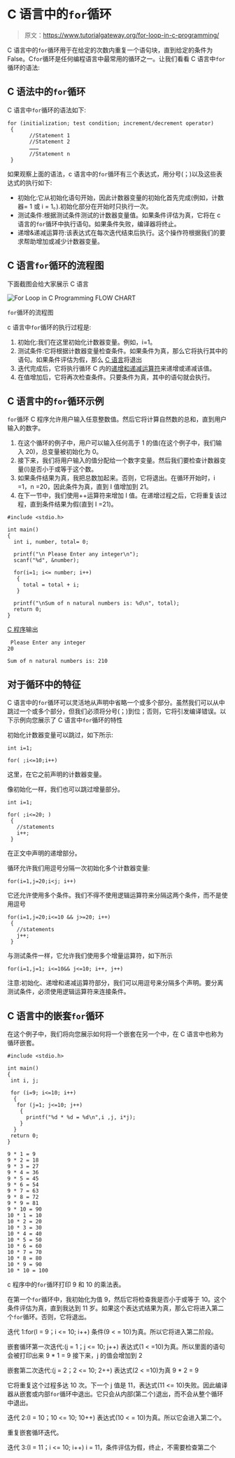 # C 语言中的`for`循环

> 原文：<https://www.tutorialgateway.org/for-loop-in-c-programming/>

C 语言中的`for`循环用于在给定的次数内重复一个语句块，直到给定的条件为 False。C`for`循环是任何编程语言中最常用的循环之一。让我们看看 C 语言中`for`循环的语法:

## C 语法中的`for`循环

C 语言中`for`循环的语法如下:

```
for (initialization; test condition; increment/decrement operator)
 {
       //Statement 1
       //Statement 2
       ………
       //Statement n
 }
```

如果观察上面的语法，c 语言中的`for`循环有三个表达式，用分号(；)以及这些表达式的执行如下:

*   初始化:它从初始化语句开始，因此计数器变量的初始化首先完成(例如，计数器= 1 或 i = 1。).初始化部分在开始时只执行一次。
*   测试条件:根据测试条件测试的计数器变量值。如果条件评估为真，它将在 c 语言的`for`循环中执行语句。如果条件失败，编译器将终止。
*   递增&递减运算符:该表达式在每次迭代结束后执行。这个操作符根据我们的要求帮助增加或减少计数器变量。

## C 语言`for`循环的流程图

下面截图会给大家展示 C 语言

![For Loop in C Programming FLOW CHART](img/00d0f20fe98a358bccedc7982158c488.png)

`for`循环的流程图

c 语言中`for`循环的执行过程是:

1.  初始化:我们在这里初始化计数器变量。例如，i=1。
2.  测试条件:它将根据计数器变量检查条件。如果条件为真，那么它将执行其中的语句。如果条件评估为假，那么 [C 语言](https://www.tutorialgateway.org/c-programming/)将退出
3.  迭代完成后，它将执行循环 C 内的[递增和递减运算符](https://www.tutorialgateway.org/increment-and-decrement-operators-in-c/)来递增或递减该值。
4.  在值增加后，它将再次检查条件。只要条件为真，其中的语句就会执行。

## C 语言中的`for`循环示例

`for`循环 C 程序允许用户输入任意整数值。然后它将计算自然数的总和，直到用户输入的数字。

1.  在这个循环的例子中，用户可以输入任何高于 1 的值(在这个例子中，我们输入 20)，总变量被初始化为 0。
2.  接下来，我们将用户输入的值分配给一个数字变量。然后我们要检查计数器变量(I)是否小于或等于这个数。
3.  如果条件结果为真，我把总数加起来。否则，它将退出。在循环开始时，i =1，n =20，因此条件为真，直到 I 值增加到 21。
4.  在下一节中，我们使用++运算符来增加 I 值。在递增过程之后，它将重复该过程，直到条件结果为假(直到 I =21)。

```
#include <stdio.h>

int main()
{
  int i, number, total= 0;

  printf("\n Please Enter any integer\n");
  scanf("%d", &number);

  for(i=1; i<= number; i++)
   {
     total = total + i;
   }

  printf("\nSum of n natural numbers is: %d\n", total); 
  return 0;
}
```

[C 程序](https://www.tutorialgateway.org/c-programming-examples/)输出

```
 Please Enter any integer
20

Sum of n natural numbers is: 210
```

## 对于循环中的特征

C 语言中的`for`循环可以灵活地从声明中省略一个或多个部分。虽然我们可以从中跳过一个或多个部分，但我们必须将分号(；)到位；否则，它将引发编译错误。以下示例向您展示了 C 语言中`for`循环的特性

初始化计数器变量可以跳过，如下所示:

```
int i=1;

for( ;i<=10;i++)
```

这里，在它之前声明的计数器变量。

像初始化一样，我们也可以跳过增量部分。

```
int i=1;

for( ;i<=20; )
 {
   //statements     
   i++;
 }
```

在正文中声明的递增部分。

循环允许我们用逗号分隔一次初始化多个计数器变量:

```
for(i=1,j=20;i<j; i++)
```

它还允许使用多个条件。我们不得不使用逻辑运算符来分隔这两个条件，而不是使用逗号

```
for(i=1,j=20;i<=10 && j>=20; i++)
 {
   //statements
   j++;
 }
```

与测试条件一样，它允许我们使用多个增量运算符，如下所示

```
for(i=1,j=1; i<=10&& j<=10; i++, j++)
```

注意:初始化、递增和递减运算符部分，我们可以用逗号来分隔多个声明。要分离测试条件，必须使用逻辑运算符来连接条件。

## C 语言中的嵌套`for`循环

在这个例子中，我们将向您展示如何将一个嵌套在另一个中，在 C 语言中也称为循环嵌套。

```
#include <stdio.h>

int main()
{
 int i, j;

 for (i=9; i<=10; i++)
  {
   for (j=1; j<=10; j++)
    {
      printf("%d * %d = %d\n",i ,j, i*j);
    }
  }
 return 0;
}
```

```
9 * 1 = 9
9 * 2 = 18
9 * 3 = 27
9 * 4 = 36
9 * 5 = 45
9 * 6 = 54
9 * 7 = 63
9 * 8 = 72
9 * 9 = 81
9 * 10 = 90
10 * 1 = 10
10 * 2 = 20
10 * 3 = 30
10 * 4 = 40
10 * 5 = 50
10 * 6 = 60
10 * 7 = 70
10 * 8 = 80
10 * 9 = 90
10 * 10 = 100
```

c 程序中的`for`循环打印 9 和 10 的乘法表。

在第一个`for`循环中，我初始化为值 9，然后它将检查我是否小于或等于 10。这个条件评估为真，直到我达到 11 岁。如果这个表达式结果为真，那么它将进入第二个`for`循环。否则，它将退出。

迭代 1:for(I = 9；i <= 10; i++)
条件(9 < = 10)为真。所以它将进入第二阶段。

嵌套循环第一次迭代:(j = 1；j <= 10; j++)
表达式(1 < =10)为真。所以里面的语句会被打印出来
9 * 1 = 9
接下来，j 的值会增加到 2

嵌套第二次迭代:(j = 2；2 <= 10; 2++)
表达式(2 < =10)为真
9 * 2 = 9

它将重复这个过程多达 10 次。下一个 j 值是 11，表达式(11 <= 10)失败。因此编译器从嵌套或内部`for`循环中退出。它只会从内部(第二个)退出，而不会从整个循环中退出。

迭代 2:(I = 10；10 <= 10; 10++)
表达式(10 < = 10)为真。所以它会进入第二个。

重复嵌套循环迭代。

迭代 3:(I = 11；i <= 10; i++)
i = 11，条件评估为假，终止，不需要检查第二个